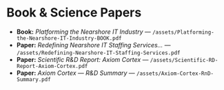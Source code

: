# Book & Science Papers

- **Book:** *Platforming the Nearshore IT Industry* — `/assets/Platforming-the-Nearshore-IT-Industry-BOOK.pdf`
- **Paper:** *Redefining Nearshore IT Staffing Services…* — `/assets/Redefining-Nearshore-IT-Staffing-Services.pdf`
- **Paper:** *Scientific R&D Report: Axiom Cortex* — `/assets/Scientific-RD-Report-Axiom-Cortex.pdf`
- **Paper:** *Axiom Cortex — R&D Summary* — `/assets/Axiom-Cortex-RnD-Summary.pdf`